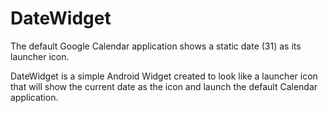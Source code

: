# DateWidget

The default Google Calendar application shows a static date (31) as its launcher icon.

DateWidget is a simple Android Widget created to look like a launcher icon that will show the current date as the icon and launch the default Calendar application.
